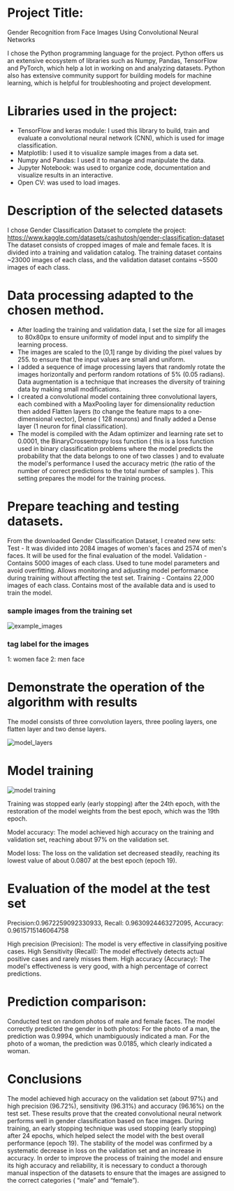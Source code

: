 # Project Title:

Gender Recognition from Face Images Using Convolutional Neural Networks

I chose the Python programming language for the project.
Python offers us an extensive ecosystem of libraries such as Numpy, Pandas, TensorFlow and PyTorch, which help a lot in
working on and analyzing datasets.
Python also has extensive community support for building models for machine learning, which is helpful for
troubleshooting and project development.

# Libraries used in the project:

- TensorFlow and keras module: I used this library to build, train and evaluate a convolutional neural network (CNN),
  which is used for image classification.
- Matplotlib: I used it to visualize sample images from a data set.
- Numpy and Pandas: I used it to manage and manipulate the data.
- Jupyter Notebook: was used to organize code, documentation and visualize results in an
  interactive.
- Open CV: was used to load images.

# Description of the selected datasets

I chose Gender Classification Dataset to complete the project:
https://www.kaggle.com/datasets/cashutosh/gender-classification-dataset
The dataset consists of cropped images of male and female faces. It is divided into a training and validation catalog.
The training dataset contains ~23000 images of each class, and the validation dataset contains ~5500 images of each
class.

# Data processing adapted to the chosen method.

- After loading the training and validation data, I set the size for all images to 80x80px to ensure uniformity of model
  input and to simplify the learning process.
- The images are scaled to the [0,1] range by dividing the pixel values by 255. to ensure that the input values are
  small and uniform.
- I added a sequence of image processing layers that randomly rotate the images horizontally and perform random
  rotations of 5% (0.05 radians). Data augmentation is a technique that increases the diversity of training data by
  making small modifications.
- I created a convolutional model containing three convolutional layers, each combined with a MaxPooling layer for
  dimensionality reduction then added Flatten layers (to change the feature maps to a one-dimensional vector), Dense (
  128 neurons) and finally added a Dense layer (1 neuron for final classification).
- The model is compiled with the Adam optimizer and learning rate set to 0.0001, the BinaryCrossentropy loss function (
  this is a loss function used in binary classification problems where the model predicts the probability that the data
  belongs to one of two classes ) and to evaluate the model's performance I used the accuracy metric (the ratio of the
  number of correct predictions to the total number of samples ). This setting prepares the model for the training
  process.

# Prepare teaching and testing datasets.
From the downloaded Gender Classification Dataset, I created new sets:
Test - It was divided into 2084 images of women's faces and 2574 of men's faces. It will be used for the final
evaluation of the model.
Validation - Contains 5000 images of each class. Used to tune model parameters and avoid overfitting. Allows monitoring
and adjusting model performance during training without affecting the test set.
Training - Contains 22,000 images of each class. Contains most of the available data and is used to train the model.

### sample images from the training set

![example_images](https://github.com/BilkaDev/ml_image_recognition/blob/main/docs/example_images.png)

### tag label for the images

1: women face
2: men face

# Demonstrate the operation of the algorithm with results

The model consists of three convolution layers, three pooling layers, one flatten layer and two dense layers.

![model_layers](https://github.com/BilkaDev/ml_image_recognition/blob/main/docs/model_layers.png)

# Model training

![model training](https://github.com/BilkaDev/ml_image_recognition/blob/main/docs/model_traning.png)

Training was stopped early (early stopping) after the 24th epoch, with the restoration of the model weights from the
best epoch, which was the 19th epoch.

Model accuracy: The model achieved high accuracy on the training and validation set, reaching about 97% on the
validation set.

Model loss: The loss on the validation set decreased steadily, reaching its lowest value of about 0.0807 at the best
epoch (epoch 19).

# Evaluation of the model at the test set

Precision:0.9672259092330933,
Recall: 0.9630924463272095,
Accuracy: 0.9615715146064758

High precision (Precision): The model is very effective in classifying positive cases.
High Sensitivity (Recall): The model effectively detects actual positive cases and rarely misses them.
High accuracy (Accuracy): The model's effectiveness is very good, with a high percentage of correct predictions.

# Prediction comparison:

Conducted test on random photos of male and female faces. The model correctly predicted the gender in both photos:
For the photo of a man, the prediction was 0.9994, which unambiguously indicated a man.
For the photo of a woman, the prediction was 0.0185, which clearly indicated a woman.

# Conclusions

The model achieved high accuracy on the validation set (about 97%) and high precision (96.72%), sensitivity (96.31%) and
accuracy (96.16%) on the test set. These results prove that the created convolutional neural network performs well in
gender classification based on face images.
During training, an early stopping technique was used
stopping (early stopping) after 24 epochs, which helped select the model with the best overall performance (epoch 19).
The stability of the model was confirmed by
a systematic decrease in loss on the validation set and an increase in accuracy.
In order to improve the process of training the model and ensure its high accuracy and reliability, it is necessary to
conduct a thorough manual inspection of the datasets to ensure that the images are assigned to the correct categories (
“male” and “female”).
